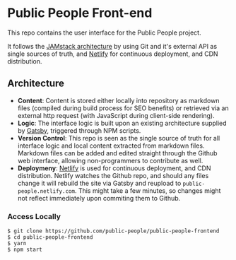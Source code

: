# Public People Front-end

This repo contains the user interface for the Public People project. 

It follows the [JAMstack architecture](https://jamstack.org) by using Git and it's external API as single sources of truth, and [Netlify](https://www.netlify.com) for continuous deployment, and CDN distribution.

## Architecture

- **Content**: Content is stored either locally into repository as markdown files (compiled during build process for SEO benefits) or retrieved via an external http request (with JavaScript during client-side rendering).
- **Logic**: The interface logic is built upon an existing architecture supplied by [Gatsby](https://www.gatsbyjs.org/), triggered through NPM scripts.
- **Version Control**: This repo is seen as the single source of truth for all interface logic and local content extracted from markdown files. Markdown files can be added and edited straight through the Github web interface, allowing non-programmers to contribute as well.
- **Deploymeny**: [Netlify](https://www.netlify.com) is used for continuous deployment, and CDN distribution. Netlify watches the Github repo, and should any files change it will rebuild the site via Gatsby and reupload to `public-people.netlify.com`. This might take a few minutes, so changes might not reflect immediately upon commiting them to Github.

### Access Locally
```
$ git clone https://github.com/public-people/public-people-frontend
$ cd public-people-frontend
$ yarn
$ npm start
```